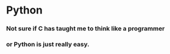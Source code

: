 # Python
### Not sure if C has taught me to think like a programmer
### or Python is just really easy.